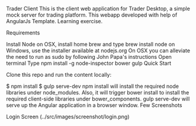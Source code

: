 Trader Client
This is the client web application for Trader Desktop, a simple mock server for trading platform. This webapp developed with help of AngularJs Template. Learning exercise.

Requirements

Install Node
on OSX, install home brew and type brew install node
on Windows, use the installer available at nodejs.org
On OSX you can alleviate the need to run as sudo by following John Papa's instructions
Open terminal
Type npm install -g node-inspector bower gulp
Quick Start

Clone this repo and run the content locally:

$ npm install
$ gulp serve-dev
npm install will install the required node libraries under node_modules. Also, it will trigger bower install to install the required client-side libraries under bower_components.
gulp serve-dev will serve up the Angular application in a browser window.
Few Screenshots

Login Screen
(../src/images/screenshot/login.png)
